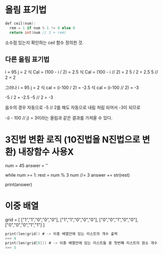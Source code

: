 # 올림 표기법

```mm
def ceil(num):
  rem = 1 if num % 1 != 0 else 0
  return int(num // 1 + rem)
```

소수점 있는지 확인하는 ceil 함수 정의한 것.

## 다른 올림 표기법

i = 95
j = 2
식 Cal = (100 - i / 2) = 2.5
식 Cal = (100 - i // 2) = 2
5 / 2 = 2.5
5 // 2 = 2

그러나
i = 95
j = 2
식 cal = (i-100 / 2) = -2.5
식 cal = (i-100 // 2) = -3

-5 / 2 = -2.5
-5 // 2 = -3

음수의 경우 자동으로 -5 // 2를 해도 자동으로 내림 처림 되어서 -3이 되므로

-(i - 100 // j) = 3이라는 올림과 같은 결과를 가져올 수 있다.

# 3진법 변환 로직 (10진법을 N진법으로 변환) 내장함수 사용X

num = 45
answer = ''

while num >= 1:
rest = num % 3
num //= 3
answer += str(rest)

print(answer)

# 이중 배열

grid = [
["1","1","0","0","0"],
["1","1","0","0","0"],
["0","0","1","0","0"],
["0","0","0","1","1"]
]

```mm
print(len(grid)) # -> 이중 배열안에 있는 리스트의 개수 출력
>>> 4
print(len(grid[0])) # -> 이중 배열안에 있는 리스트들 중 첫번째 리스트의 원소 개수 출력
>>> 5
```

